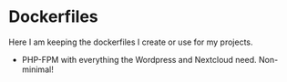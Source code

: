 # Dockerfiles

Here I am keeping the dockerfiles I create or use for my projects.

 - PHP-FPM with everything the Wordpress and Nextcloud need. Non-minimal!
